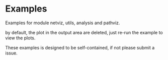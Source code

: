 # Examples

Examples for module netviz, utils, analysis and pathviz.

by default, the plot in the output area are deleted, just re-run the example to view the plots.

These examples is designed to be self-contained, if not please submit a issue.